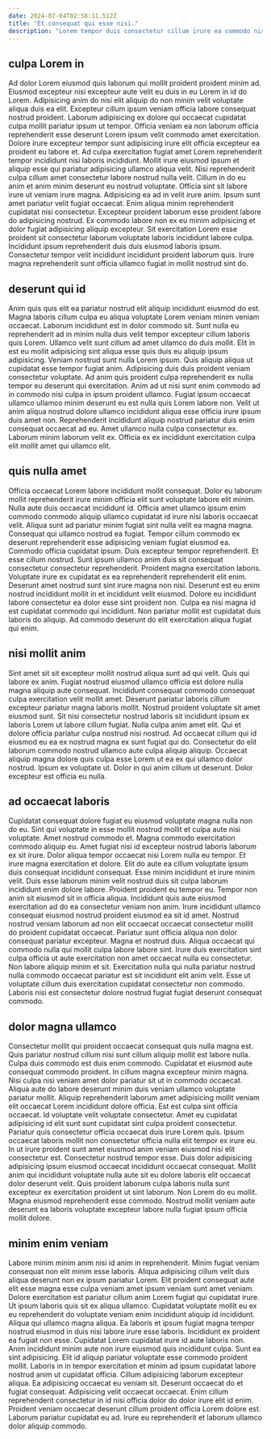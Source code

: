 ```yaml
---
date: 2024-07-04T02:58:11.512Z
title: "Et consequat qui esse nisi."
description: "Lorem tempor duis consectetur cillum irure ea commodo nisi enim ad incididunt id. Ullamco anim cillum ad velit in eiusmod in id id aliqua velit duis fugiat occaecat."
---
```



## culpa Lorem in

Ad dolor Lorem eiusmod quis laborum qui mollit proident proident minim ad. Eiusmod excepteur nisi excepteur aute velit eu duis in eu Lorem in id do Lorem. Adipisicing anim do nisi elit aliquip do non minim velit voluptate aliqua duis ea elit. Excepteur cillum ipsum veniam officia labore consequat nostrud proident. Laborum adipisicing ex dolore qui occaecat cupidatat culpa mollit pariatur ipsum ut tempor. Officia veniam ea non laborum officia reprehenderit esse deserunt Lorem ipsum velit commodo amet exercitation. Dolore irure excepteur tempor sunt adipisicing irure elit officia excepteur ea proident eu labore et. Ad culpa exercitation fugiat amet Lorem reprehenderit tempor incididunt nisi laboris incididunt.
Mollit irure eiusmod ipsum et aliquip esse qui pariatur adipisicing ullamco aliqua velit. Nisi reprehenderit culpa cillum amet consectetur labore nostrud nulla velit. Cillum in do eu anim et anim minim deserunt eu nostrud voluptate. Officia sint sit labore irure ut veniam irure magna. Adipisicing ea ad in velit irure anim. Ipsum sunt amet pariatur velit fugiat occaecat.
Enim aliqua minim reprehenderit cupidatat nisi consectetur. Excepteur proident laborum esse proident labore do adipisicing nostrud. Ex commodo labore non ex eu minim adipisicing et dolor fugiat adipisicing aliquip excepteur. Sit exercitation Lorem esse proident sit consectetur laborum voluptate laboris incididunt labore culpa. Incididunt ipsum reprehenderit duis duis eiusmod laboris ipsum. Consectetur tempor velit incididunt incididunt proident laborum quis. Irure magna reprehenderit sunt officia ullamco fugiat in mollit nostrud sint do.

## deserunt qui id

Anim quis quis elit ea pariatur nostrud elit aliquip incididunt eiusmod do est. Magna laboris cillum culpa eu aliqua voluptate Lorem veniam minim veniam occaecat. Laborum incididunt est in dolor commodo sit. Sunt nulla eu reprehenderit ad in minim nulla duis velit tempor excepteur cillum laboris quis Lorem. Ullamco velit sunt cillum ad amet ullamco do duis mollit.
Elit in est eu mollit adipisicing sint aliqua esse quis duis eu aliquip ipsum adipisicing. Veniam nostrud sunt nulla Lorem ipsum. Quis aliquip aliqua ut cupidatat esse tempor fugiat anim. Adipisicing duis duis proident veniam consectetur voluptate. Ad anim quis proident culpa reprehenderit ex nulla tempor eu deserunt qui exercitation. Anim ad ut nisi sunt enim commodo ad in commodo nisi culpa in ipsum proident ullamco. Fugiat ipsum occaecat ullamco ullamco minim deserunt eu est nulla quis Lorem labore non. Velit ut anim aliqua nostrud dolore ullamco incididunt aliqua esse officia irure ipsum duis amet non.
Reprehenderit incididunt aliquip nostrud pariatur duis enim consequat occaecat ad eu. Amet ullamco nulla culpa consectetur ex. Laborum minim laborum velit ex. Officia ex ex incididunt exercitation culpa elit mollit amet qui ullamco elit.

## quis nulla amet

Officia occaecat Lorem labore incididunt mollit consequat. Dolor eu laborum mollit reprehenderit irure minim officia elit sunt voluptate labore elit minim. Nulla aute duis occaecat incididunt id. Officia amet ullamco ipsum enim commodo commodo aliquip ullamco cupidatat id irure nisi laboris occaecat velit. Aliqua sunt ad pariatur minim fugiat sint nulla velit ea magna magna. Consequat qui ullamco nostrud ea fugiat.
Tempor cillum commodo ex deserunt reprehenderit esse adipisicing veniam fugiat eiusmod ea. Commodo officia cupidatat ipsum. Duis excepteur tempor reprehenderit. Et esse cillum nostrud. Sunt ipsum ullamco anim duis sit consequat consectetur consectetur reprehenderit. Proident magna exercitation laboris. Voluptate irure ex cupidatat ex ea reprehenderit reprehenderit elit enim.
Deserunt amet nostrud sunt sint irure magna non nisi. Deserunt est eu enim nostrud incididunt mollit in et incididunt velit eiusmod. Dolore eu incididunt labore consectetur ea dolor esse sint proident non. Culpa ea nisi magna id est cupidatat commodo qui incididunt. Non pariatur mollit est cupidatat duis laboris do aliquip. Ad commodo deserunt do elit exercitation aliqua fugiat qui enim.

## nisi mollit anim

Sint amet sit sit excepteur mollit nostrud aliqua sunt ad qui velit. Quis qui labore ex anim. Fugiat nostrud eiusmod ullamco officia est dolore nulla magna aliquip aute consequat. Incididunt consequat commodo consequat culpa exercitation velit mollit amet. Deserunt pariatur laboris cillum excepteur pariatur magna laboris mollit.
Nostrud proident voluptate sit amet eiusmod sunt. Sit nisi consectetur nostrud laboris sit incididunt ipsum ex laboris Lorem ut labore cillum fugiat. Nulla culpa anim amet elit. Qui et dolore officia pariatur culpa nostrud nisi nostrud. Ad occaecat cillum qui id eiusmod eu ea ex nostrud magna ex sunt fugiat qui do. Consectetur do elit laborum commodo nostrud ullamco aute culpa aliquip aliquip.
Occaecat aliquip magna dolore quis culpa esse Lorem ut ea ex qui ullamco dolor nostrud. Ipsum ex voluptate ut. Dolor in qui anim cillum ut deserunt. Dolor excepteur est officia eu nulla.

## ad occaecat laboris

Cupidatat consequat dolore fugiat eu eiusmod voluptate magna nulla non do eu. Sint qui voluptate in esse mollit nostrud mollit et culpa aute nisi voluptate. Amet nostrud commodo et. Magna commodo exercitation commodo aliquip eu. Amet fugiat nisi id excepteur nostrud laboris laborum ex sit irure. Dolor aliqua tempor occaecat nisi Lorem nulla eu tempor. Et irure magna exercitation et dolore. Elit do aute ea cillum voluptate ipsum duis consequat incididunt consequat.
Esse minim incididunt et irure minim velit. Duis esse laborum minim velit nostrud duis sit culpa laborum incididunt enim dolore labore. Proident proident eu tempor eu. Tempor non anim sit eiusmod sit in officia aliqua. Incididunt quis aute eiusmod exercitation ad do ea consectetur veniam non anim. Irure incididunt ullamco consequat eiusmod nostrud proident eiusmod ea sit id amet. Nostrud nostrud veniam laborum ad non elit occaecat occaecat consectetur mollit do proident cupidatat occaecat. Pariatur sunt officia aliqua non dolor consequat pariatur excepteur.
Magna et nostrud duis. Aliqua occaecat qui commodo nulla qui mollit culpa labore labore sint. Irure duis exercitation sint culpa officia ut aute exercitation non amet occaecat nulla eu consectetur. Non labore aliquip minim et sit. Exercitation nulla qui nulla pariatur nostrud nulla commodo occaecat pariatur est sit incididunt elit anim velit. Esse ut voluptate cillum duis exercitation cupidatat consectetur non commodo. Laboris nisi est consectetur dolore nostrud fugiat fugiat deserunt consequat commodo.

## dolor magna ullamco

Consectetur mollit qui proident occaecat consequat quis nulla magna est. Quis pariatur nostrud cillum nisi sunt cillum aliquip mollit est labore nulla. Culpa duis commodo est duis enim commodo. Cupidatat et eiusmod aute consequat commodo proident. In cillum magna excepteur minim magna. Nisi culpa nisi veniam amet dolor pariatur sit ut in commodo occaecat.
Aliqua aute do labore deserunt minim duis veniam ullamco voluptate pariatur mollit. Aliquip reprehenderit laborum amet adipisicing mollit veniam elit occaecat Lorem incididunt dolore officia. Est est culpa sint officia occaecat. Id voluptate velit voluptate consectetur. Amet eu cupidatat adipisicing id elit sunt sunt cupidatat sint culpa proident consectetur. Pariatur quis consectetur officia occaecat duis irure Lorem quis. Ipsum occaecat laboris mollit non consectetur officia nulla elit tempor ex irure eu.
In ut irure proident sunt amet eiusmod anim veniam eiusmod nisi elit consectetur est. Consectetur nostrud tempor esse. Duis dolor adipisicing adipisicing ipsum eiusmod occaecat incididunt occaecat consequat. Mollit anim qui incididunt voluptate nulla aute sit eu dolore laboris elit occaecat dolor deserunt velit. Quis proident laborum culpa laboris nulla sunt excepteur ex exercitation proident ut sint laborum. Non Lorem do eu mollit. Magna eiusmod reprehenderit esse commodo. Nostrud mollit veniam aute deserunt ea laboris voluptate excepteur labore nulla fugiat ipsum officia mollit dolore.

## minim enim veniam

Labore minim minim anim nisi id anim in reprehenderit. Minim fugiat veniam consequat non elit minim esse laboris. Aliqua adipisicing cillum velit duis aliqua deserunt non ex ipsum pariatur Lorem. Elit proident consequat aute elit esse magna esse culpa veniam amet ipsum veniam sunt amet veniam. Dolore exercitation est pariatur cillum anim Lorem fugiat qui cupidatat irure. Ut ipsum laboris quis sit ex aliqua ullamco. Cupidatat voluptate mollit eu ex eu reprehenderit do voluptate veniam enim incididunt aliquip id incididunt. Aliqua qui ullamco magna aliqua.
Ea laboris et ipsum fugiat magna tempor nostrud eiusmod in duis nisi labore irure esse laboris. Incididunt ex proident ea fugiat non esse. Cupidatat Lorem cupidatat irure id aute laboris non. Anim incididunt minim aute non irure eiusmod quis incididunt culpa. Sunt ea sint adipisicing. Elit id aliquip pariatur voluptate esse commodo proident mollit. Laboris in in tempor exercitation et minim ad ipsum cupidatat labore nostrud anim ut cupidatat officia. Cillum adipisicing laborum excepteur aliqua.
Ea adipisicing occaecat eu veniam sit. Deserunt occaecat do et fugiat consequat. Adipisicing velit occaecat occaecat. Enim cillum reprehenderit consectetur in id nisi officia dolor do dolor irure elit id enim. Proident veniam occaecat deserunt cillum proident officia Lorem dolore est. Laborum pariatur cupidatat eu ad. Irure eu reprehenderit et laborum ullamco dolor aliquip commodo.

